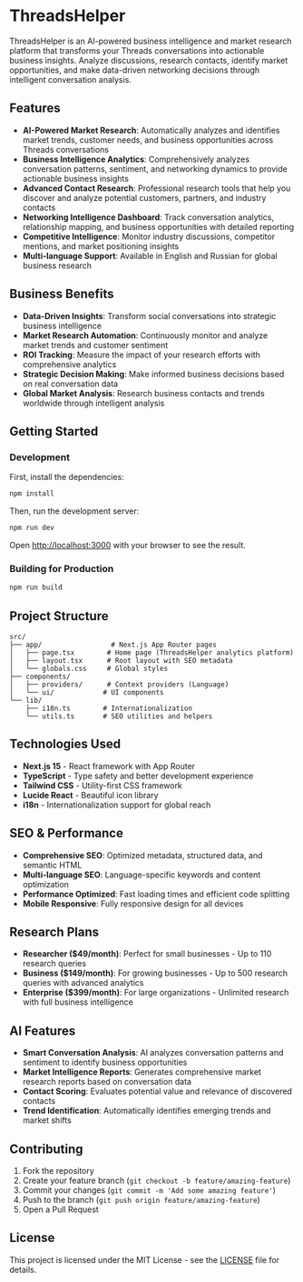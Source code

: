 # ThreadsHelper

ThreadsHelper is an AI-powered business intelligence and market research platform that transforms your Threads conversations into actionable business insights. Analyze discussions, research contacts, identify market opportunities, and make data-driven networking decisions through intelligent conversation analysis.

## Features

- **AI-Powered Market Research**: Automatically analyzes and identifies market trends, customer needs, and business opportunities across Threads conversations
- **Business Intelligence Analytics**: Comprehensively analyzes conversation patterns, sentiment, and networking dynamics to provide actionable business insights
- **Advanced Contact Research**: Professional research tools that help you discover and analyze potential customers, partners, and industry contacts
- **Networking Intelligence Dashboard**: Track conversation analytics, relationship mapping, and business opportunities with detailed reporting
- **Competitive Intelligence**: Monitor industry discussions, competitor mentions, and market positioning insights
- **Multi-language Support**: Available in English and Russian for global business research

## Business Benefits

- **Data-Driven Insights**: Transform social conversations into strategic business intelligence
- **Market Research Automation**: Continuously monitor and analyze market trends and customer sentiment
- **ROI Tracking**: Measure the impact of your research efforts with comprehensive analytics
- **Strategic Decision Making**: Make informed business decisions based on real conversation data
- **Global Market Analysis**: Research business contacts and trends worldwide through intelligent analysis

## Getting Started

### Development

First, install the dependencies:

```bash
npm install
```

Then, run the development server:

```bash
npm run dev
```

Open [http://localhost:3000](http://localhost:3000) with your browser to see the result.

### Building for Production

```bash
npm run build
```

## Project Structure

```
src/
├── app/                 # Next.js App Router pages
│   ├── page.tsx        # Home page (ThreadsHelper analytics platform)
│   ├── layout.tsx      # Root layout with SEO metadata
│   └── globals.css     # Global styles
├── components/
│   ├── providers/      # Context providers (Language)
│   └── ui/            # UI components
└── lib/
    ├── i18n.ts        # Internationalization
    └── utils.ts       # SEO utilities and helpers
```

## Technologies Used

- **Next.js 15** - React framework with App Router
- **TypeScript** - Type safety and better development experience
- **Tailwind CSS** - Utility-first CSS framework
- **Lucide React** - Beautiful icon library
- **i18n** - Internationalization support for global reach

## SEO & Performance

- **Comprehensive SEO**: Optimized metadata, structured data, and semantic HTML
- **Multi-language SEO**: Language-specific keywords and content optimization
- **Performance Optimized**: Fast loading times and efficient code splitting
- **Mobile Responsive**: Fully responsive design for all devices

## Research Plans

- **Researcher ($49/month)**: Perfect for small businesses - Up to 110 research queries
- **Business ($149/month)**: For growing businesses - Up to 500 research queries with advanced analytics
- **Enterprise ($399/month)**: For large organizations - Unlimited research with full business intelligence

## AI Features

- **Smart Conversation Analysis**: AI analyzes conversation patterns and sentiment to identify business opportunities
- **Market Intelligence Reports**: Generates comprehensive market research reports based on conversation data
- **Contact Scoring**: Evaluates potential value and relevance of discovered contacts
- **Trend Identification**: Automatically identifies emerging trends and market shifts

## Contributing

1. Fork the repository
2. Create your feature branch (`git checkout -b feature/amazing-feature`)
3. Commit your changes (`git commit -m 'Add some amazing feature'`)
4. Push to the branch (`git push origin feature/amazing-feature`)
5. Open a Pull Request

## License

This project is licensed under the MIT License - see the [LICENSE](LICENSE) file for details.
